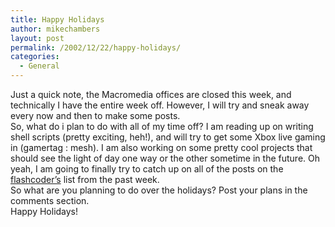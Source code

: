 ```yaml
---
title: Happy Holidays
author: mikechambers
layout: post
permalink: /2002/12/22/happy-holidays/
categories:
  - General
---
```



Just a quick note, the Macromedia offices are closed this week, and technically I have the entire week off. However, I will try and sneak away every now and then to make some posts.  
So, what do i plan to do with all of my time off? I am reading up on writing shell scripts (pretty exciting, heh!), and will try to get some Xbox live gaming in (gamertag : mesh). I am also working on some pretty cool projects that should see the light of day one way or the other sometime in the future. Oh yeah, I am going to finally try to catch up on all of the posts on the [flashcoder&#8217;s][1] list from the past week.  
So what are you planning to do over the holidays? Post your plans in the comments section.  
Happy Holidays!

 [1]: http://chattyfig.figleaf.com
